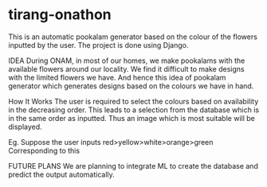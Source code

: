# tirang-onathon
This is an automatic pookalam generator based on the colour of the flowers inputted by the user. The project is done using Django. 

IDEA
During ONAM, in most of our homes, we make pookalams with the available flowers around our locality. We find it difficult to make designs with the limited flowers we have. And hence this idea of pookalam generator which generates designs based on the colours we have in hand.

How It Works
The user is required to select the colours based on availability in the decreasing order. This leads to a selection from the database which is in the same order as inputted. Thus an image which is most suitable will be displayed.

Eg. Suppose the user inputs red>yellow>white>orange>green
Corresponding to this







FUTURE PLANS
We are planning to integrate ML to create the database and predict the output automatically.
